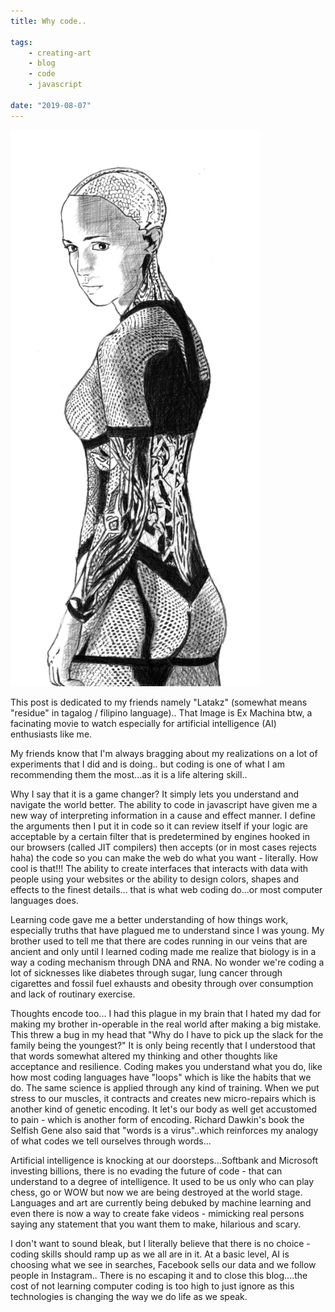 ```yaml
---
title: Why code..

tags:
    - creating-art
    - blog
    - code
    - javascript	

date: "2019-08-07"
---
```


<img src="SmartSelect_20190314-213849_Autodesk SketchBook.jpg" alt="codeart" width="400px" />
<br/>

This post is dedicated to my friends namely "Latakz" (somewhat means "residue" in tagalog / filipino language).. That Image is Ex Machina btw, a facinating movie to watch especially for artificial intelligence (AI) enthusiasts like me.

My friends know that I'm always bragging about my realizations on a lot of experiments that I did and is doing.. but coding is one of what I am recommending them the most...as it is a life altering skill..

Why I say that it is a game changer? It simply lets you understand and navigate the world better. The ability to code in javascript have given me a new way of interpreting information in a cause and effect manner. I define the arguments then I put it in code so it can review itself if your logic are acceptable by a certain filter that is predetermined by engines hooked in our browsers (called JIT compilers) then accepts (or in most cases rejects haha) the code so you can make the web do what you want - literally. How cool is that!!! The ability to create interfaces that interacts with data with people using your websites or the ability to design colors, shapes and effects to the finest details... that is what web coding do...or most computer languages does. 

Learning code gave me a better understanding of how things work, especially truths that have plagued me to understand since I was young. My brother used to tell me that there are codes running in our veins that are ancient and only until I learned coding made me realize that biology is in a way a coding mechanism through DNA and RNA. No wonder we're coding a lot of sicknesses like diabetes through sugar, lung cancer through cigarettes and fossil fuel exhausts and obesity through over consumption and lack of routinary exercise. 

Thoughts encode too... I had this plague in my brain that I hated my dad for making my brother in-operable in the real world after making a big mistake. This threw a bug in my head that "Why do I have to pick up the slack for the family being the youngest?" It is only being recently that I understood that that words somewhat altered my thinking and other thoughts like acceptance and resilience. Coding makes you understand what you do, like how most coding languages have "loops" which is like the habits that we do. The same science is applied through any kind of training. When we put stress to our muscles, it contracts and creates new micro-repairs which is another kind of genetic encoding. It let's our body as well get accustomed to pain - which is another form of encoding. Richard Dawkin's book the Selfish Gene also said that "words is a virus"..which reinforces my analogy of what codes we tell ourselves through words...

Artificial intelligence is knocking at our doorsteps...Softbank and Microsoft investing billions, there is no evading the future of code - that can understand to a degree of intelligence. It used to be us only who can play chess, go or WOW but now we are being destroyed at the world stage. Languages and art are currently being debuked by machine learning and even there is now a way to create fake videos - mimicking real persons saying any statement that you want them to make, hilarious and scary.

I don't want to sound bleak, but I literally believe that there is no choice - coding skills should ramp up as we all are in it. At a basic level, AI is choosing what we see in searches, Facebook sells our data and we follow people in Instagram.. There is no escaping it and to close this blog....the cost of not learning computer coding is too high to just ignore as this technologies is changing the way we do life as we speak.